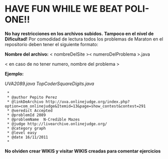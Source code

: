 # HAVE FUN WHILE WE BEAT POLI-ONE!! #

**No hay restricciones en los archivos subidos.**
**Tampoco en el nivel de Dificultad!**
Por comodidad de lectura todos los problemas de Maraton en el repositorio deben tener el siguiente formato:

**Nombre del archivo:** < nombreDelSite >< numeroDelProblema >.java

< en caso de no tener numero, nombre del problema >

**Ejemplo:**

_UVA2089.java_
_TopCoderSquareDigits.java_

```
 *
 * @author Pepito Perez
 * @linkDeArchivo http://uva.onlinejudge.org/index.php?option=com_onlinejudge&Itemid=13&page=show_contest&contest=291
 * @veredict Accepted 
 * @problemId 2089
 * @problemName  N-Credible Mazes
 * @judge http://livearchive.onlinejudge.org/
 * @category graph
 * @level easy
 * @date 16/11/2011
 *  
```

**No olviden crear WIKIS y visitar WIKIS creadas para comentar ejercicios**